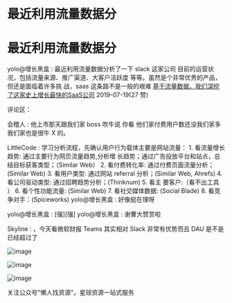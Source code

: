 # 最近利用流量数据分

# 最近利用流量数据分

yolo@增长黑盒 : 最近利用流量数据分析了一下 slack 这家公司 目前的运营状况，包括流量来源、推广渠道、大客户活跃度 等等。虽然是个非常优秀的产品，但还是面临着许多挑 战，saas 这条路不是一般的艰难 [基于流量数据，我们深挖了这家史上增长最快的](https://mp.weixin.qq.com/s/1wVEoXvqLVMCMM1fF2pWUg)[SaaS](https://mp.weixin.qq.com/s/1wVEoXvqLVMCMM1fF2pWUg)[公司](https://mp.weixin.qq.com/s/1wVEoXvqLVMCMM1fF2pWUg) 2019-07-19(27 赞)

评论区：

会稽人 : 他上市那天跟我们家 boss 吹牛说 你看 他们家付费用户数还没我们家多 我们家也是很牛 X 的。

LittleCode : 学习分析流程，先确认用户行为载体主要是网站流量： 1\. 看流量增长趋势: 通过主要行为网页流量趋势,分析增 长趋势；通过广告投放平台和站点，总结目标获客类型；（Similar Web） 2\. 看付费转化率: 通过付费页面流量分析；(Similar Web) 3\. 看用户类型: 通过网站 referral 分析；(Similar Web, Ahrefs) 4\. 看公司驱动类型: 通过招聘趋势分析；(Thinknum) 5\. 看主 要客户:（看不出工具 ） 6\. 看个性功能流量: (Similar Web) 7\. 看社交媒体数据: (Social Blade) 8\. 看竞争对手：(Spiceworks) yolo@增长黑盒 : 好像挺在理呀

yolo@增长黑盒 : [强][强] yolo@增长黑盒 : 谢曹大赞赏啦

Skyline : ，今天看微软财报 Teams 其实相对 Slack 非常有优势而且 DAU 是不是已经超过了

![image](img/Image_002.png)

![image](img/Image_003.png)

![image](img/Image_004.png)

关注公众号"懒人找资源"，星球资源一站式服务